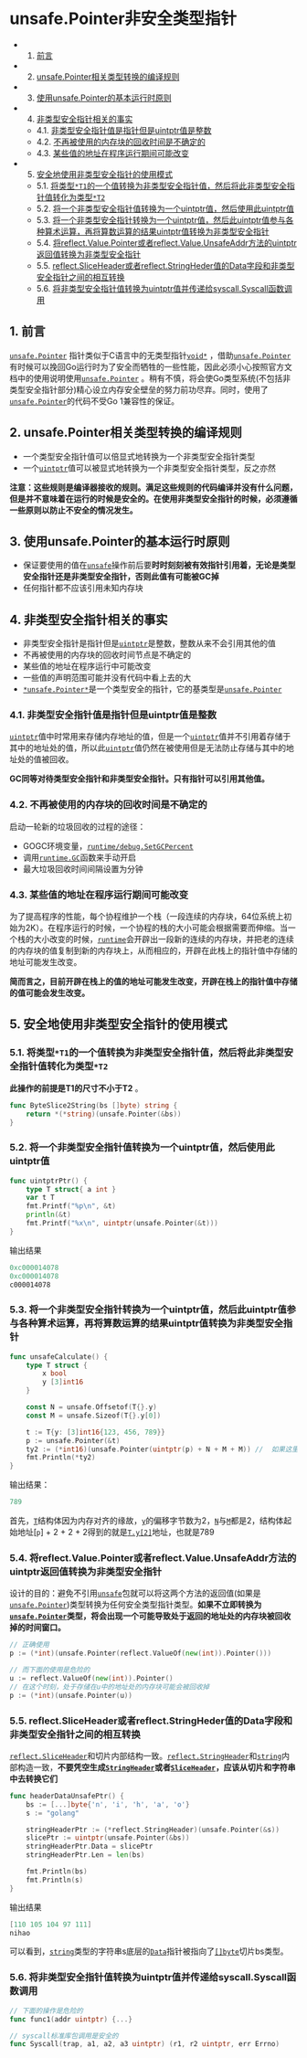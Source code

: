 # unsafe.Pointer非安全类型指针

<!-- vscode-markdown-toc -->
* 1. [前言](#)
* 2. [unsafe.Pointer相关类型转换的编译规则](#unsafe.Pointer)
* 3. [使用unsafe.Pointer的基本运行时原则](#unsafe.Pointer-1)
* 4. [非类型安全指针相关的事实](#-1)
	* 4.1. [非类型安全指针值是指针但是uintptr值是整数](#uintptr)
	* 4.2. [不再被使用的内存块的回收时间是不确定的](#-1)
	* 4.3. [某些值的地址在程序运行期间可能改变](#-1)
* 5. [安全地使用非类型安全指针的使用模式](#-1)
	* 5.1. [将类型`*T1`的一个值转换为非类型安全指针值，然后将此非类型安全指针值转化为类型`*T2`](#T1T2)
	* 5.2. [将一个非类型安全指针值转换为一个uintptr值，然后使用此uintptr值](#uintptruintptr)
	* 5.3. [将一个非类型安全指针转换为一个uintptr值，然后此uintptr值参与各种算术运算，再将算数运算的结果uintptr值转换为非类型安全指针](#uintptruintptruintptr)
	* 5.4. [将reflect.Value.Pointer或者reflect.Value.UnsafeAddr方法的uintptr返回值转换为非类型安全指针](#reflect.Value.Pointerreflect.Value.UnsafeAddruintptr)
	* 5.5. [reflect.SliceHeader或者reflect.StringHeder值的Data字段和非类型安全指针之间的相互转换](#reflect.SliceHeaderreflect.StringHederData)
	* 5.6. [将非类型安全指针值转换为uintptr值并传递给syscall.Syscall函数调用](#uintptrsyscall.Syscall)

<!-- vscode-markdown-toc-config
	numbering=true
	autoSave=true
	/vscode-markdown-toc-config -->
<!-- /vscode-markdown-toc -->

##  1. <a name=''></a>前言

[`unsafe.Pointer`]() 指针类似于C语言中的无类型指针[`void*`]() ，借助[`unsafe.Pointer`]()有时候可以挽回Go运行时为了安全而牺牲的一些性能，因此必须小心按照官方文档中的使用说明使用[`unsafe.Pointer`]() 。稍有不慎，将会使Go类型系统(不包括非类型安全指针部分)精心设立内存安全壁垒的努力前功尽弃。同时，使用了[`unsafe.Pointer`]()的代码不受Go 1兼容性的保证。

##  2. <a name='unsafe.Pointer'></a>unsafe.Pointer相关类型转换的编译规则

* 一个类型安全指针值可以倍显式地转换为一个非类型安全指针类型
* 一个[`uintptr`]()值可以被显式地转换为一个非类型安全指针类型，反之亦然

**注意：这些规则是编译器接收的规则。满足这些规则的代码编译并没有什么问题，但是并不意味着在运行的时候是安全的。在使用非类型安全指针的时候，必须遵循一些原则以防止不安全的情况发生。**

##  3. <a name='unsafe.Pointer-1'></a>使用unsafe.Pointer的基本运行时原则

* 保证要使用的值在[`unsafe`]()操作前后要**时时刻刻被有效指针引用着，无论是类型安全指针还是非类型安全指针，否则此值有可能被GC掉**
* 任何指针都不应该引用未知内存块

##  4. <a name='-1'></a>非类型安全指针相关的事实

* 非类型安全指针是指针但是[`uintptr`]()是整数，整数从来不会引用其他的值
* 不再被使用的内存块的回收时间节点是不确定的
* 某些值的地址在程序运行中可能改变
* 一些值的声明范围可能并没有代码中看上去的大
* [`*unsafe.Pointer*`]()是一个类型安全的指针，它的基类型是[`unsafe.Pointer`]()

###  4.1. <a name='uintptr'></a>非类型安全指针值是指针但是uintptr值是整数

[`uintptr`]()值中时常用来存储内存地址的值，但是一个[`uintptr`]()值并不引用着存储于其中的地址处的值，所以此[`uintptr`]()值仍然在被使用但是无法防止存储与其中的地址处的值被回收。

**GC同等对待类型安全指针和非类型安全指针。只有指针可以引用其他值。**

###  4.2. <a name='-1'></a>不再被使用的内存块的回收时间是不确定的

启动一轮新的垃圾回收的过程的途径：

* GOGC环境变量，[`runtime/debug.SetGCPercent`]()
* 调用[`runtime.GC`]()函数来手动开启
* 最大垃圾回收时间间隔设置为分钟

###  4.3. <a name='-1'></a>某些值的地址在程序运行期间可能改变

为了提高程序的性能，每个协程维护一个栈（一段连续的内存块，64位系统上初始为2K）。在程序运行的时候，一个协程的栈的大小可能会根据需要而伸缩。当一个栈的大小改变的时候，[`runtime`]()会开辟出一段新的连续的内存块，并把老的连续的内存块的值复制到新的内存块上，从而相应的，开辟在此栈上的指针值中存储的地址可能发生改变。

**简而言之，目前开辟在栈上的值的地址可能发生改变，开辟在栈上的指针值中存储的值可能会发生改变。**

##  5. <a name='-1'></a>安全地使用非类型安全指针的使用模式

###  5.1. <a name='T1T2'></a>将类型`*T1`的一个值转换为非类型安全指针值，然后将此非类型安全指针值转化为类型`*T2`

**此操作的前提是T1的尺寸不小于T2** 。

```go
func ByteSlice2String(bs []byte) string {
	return *(*string)(unsafe.Pointer(&bs))
}
```

###  5.2. <a name='uintptruintptr'></a>将一个非类型安全指针值转换为一个uintptr值，然后使用此uintptr值

```go
func uintptrPtr() {
	type T struct{ a int }
	var t T
	fmt.Printf("%p\n", &t)
	println(&t)
	fmt.Printf("%x\n", uintptr(unsafe.Pointer(&t)))
}
```

输出结果

```go
0xc000014078
0xc000014078
c000014078
```

###  5.3. <a name='uintptruintptruintptr'></a>将一个非类型安全指针转换为一个uintptr值，然后此uintptr值参与各种算术运算，再将算数运算的结果uintptr值转换为非类型安全指针

```go
func unsafeCalculate() {
	type T struct {
		x bool
		y [3]int16
	}

	const N = unsafe.Offsetof(T{}.y)
	const M = unsafe.Sizeof(T{}.y[0])

	t := T{y: [3]int16{123, 456, 789}}
	p := unsafe.Pointer(&t)
	ty2 := (*int16)(unsafe.Pointer(uintptr(p) + N + M + M))	//  如果这里再加一个M，就出现错误了，因为越界了
	fmt.Println(*ty2)
}
```

输出结果：

```go
789
```

首先，[`T`]()结构体因为内存对齐的缘故，[`y`]()的偏移字节数为2，[`N`]()与[`M`]()都是2，结构体起始地址[`p`] + 2 + 2 + 2得到的就是[`T.y[2]`]()地址，也就是789

###  5.4. <a name='reflect.Value.Pointerreflect.Value.UnsafeAddruintptr'></a>将reflect.Value.Pointer或者reflect.Value.UnsafeAddr方法的uintptr返回值转换为非类型安全指针

设计的目的：避免不引用[`unsafe`]()包就可以将这两个方法的返回值(如果是[`unsafe.Pointer`]())类型转换为任何安全类型指针类型。**如果不立即转换为[`unsafe.Pointer`]()类型，将会出现一个可能导致处于返回的地址处的内存块被回收掉的时间窗口。**

```go
// 正确使用
p := (*int)(unsafe.Pointer(reflect.ValueOf(new(int)).Pointer()))

// 而下面的使用是危险的
u := reflect.ValueOf(new(int)).Pointer()
// 在这个时刻，处于存储在u中的地址处的内存块可能会被回收掉
p := (*int)(unsafe.Pointer(u))
```

###  5.5. <a name='reflect.SliceHeaderreflect.StringHederData'></a>reflect.SliceHeader或者reflect.StringHeder值的Data字段和非类型安全指针之间的相互转换

[`reflect.SliceHeader`]()和切片内部结构一致。[`reflect.StringHeader`]()和[`string`]()内部构造一致，**不要凭空生成[`StringHeader`]()或者[`SliceHeader`]()，应该从切片和字符串中去转换它们**

```go
func headerDataUnsafePtr() {
	bs := [...]byte{'n', 'i', 'h', 'a', 'o'}
	s := "golang"

	stringHeaderPtr := (*reflect.StringHeader)(unsafe.Pointer(&s))
	slicePtr := uintptr(unsafe.Pointer(&bs))
	stringHeaderPtr.Data = slicePtr
	stringHeaderPtr.Len = len(bs)

	fmt.Println(bs)
	fmt.Println(s)
}
```

输出结果

```go
[110 105 104 97 111]
nihao
```

可以看到，[`string`]()类型的字符串s底层的[`Data`]()指针被指向了[`[]byte`]()切片bs类型。

###  5.6. <a name='uintptrsyscall.Syscall'></a>将非类型安全指针值转换为uintptr值并传递给syscall.Syscall函数调用

```go
// 下面的操作是危险的
func func1(addr uintptr) {...}

// syscall标准库包调用是安全的
func Syscall(trap, a1, a2, a3 uintptr) (r1, r2 uintptr, err Errno)
```



